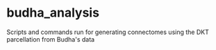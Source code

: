 # budha_analysis
Scripts and commands run for generating connectomes using the DKT parcellation from Budha's data
